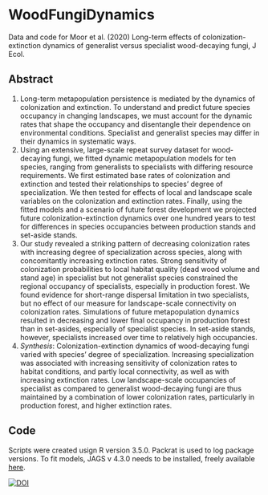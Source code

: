 # WoodFungiDynamics
Data and code for Moor et al. (2020) Long-term effects of colonization-extinction dynamics of generalist versus specialist wood-decaying fungi, J Ecol.

## Abstract
1. Long-term metapopulation persistence is mediated by the dynamics of colonization and extinction. To understand and predict future species occupancy in changing landscapes, we must account for the dynamic rates that shape the occupancy and disentangle their dependence on environmental conditions. Specialist and generalist species may differ in their dynamics in systematic ways.
2. Using an extensive, large-scale repeat survey dataset for wood-decaying fungi, we fitted dynamic metapopulation models for ten species, ranging from generalists to specialists with differing resource requirements. We first estimated base rates of colonization and extinction and tested their relationships to species’ degree of specialization. We then tested for effects of local and landscape scale variables on the colonization and extinction rates. Finally, using the fitted models and a scenario of future forest development we projected future colonization-extinction dynamics over one hundred years to test for differences in species occupancies between production stands and set-aside stands.
3. Our study revealed a striking pattern of decreasing colonization rates with increasing degree of specialization across species, along with concomitantly increasing extinction rates. Strong sensitivity of colonization probabilities to local habitat quality (dead wood volume and stand age) in specialist but not generalist species constrained the regional occupancy of specialists, especially in production forest. We found evidence for short-range dispersal limitation in two specialists, but no effect of our measure for landscape-scale connectivity on colonization rates. Simulations of future metapopulation dynamics resulted in decreasing and lower final occupancy in production forest than in set-asides, especially of specialist species. In set-aside stands, however, specialists increased over time to relatively high occupancies. 
4. _Synthesis_: Colonization-extinction dynamics of wood-decaying fungi varied with species’ degree of specialization. Increasing specialization was associated with increasing sensitivity of colonization rates to habitat conditions, and partly local connectivity, as well as with increasing extinction rates. Low landscape-scale occupancies of specialist as compared to generalist wood-decaying fungi are thus maintained by a combination of lower colonization rates, particularly in production forest, and higher extinction rates.

## Code
Scripts were created usign R version 3.5.0. Packrat is used to log package versions.
To fit models, JAGS v 4.3.0 needs to be installed, freely available [here](https://sourceforge.net/projects/mcmc-jags/).


[![DOI](https://zenodo.org/badge/302627466.svg)](https://zenodo.org/badge/latestdoi/302627466)

